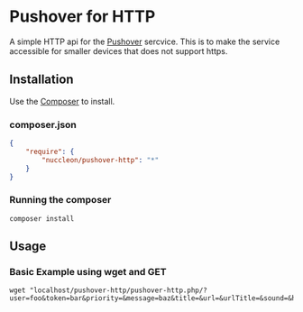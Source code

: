 # Pushover for HTTP

A simple HTTP api for the [Pushover](https://pushover.net) sercvice.
This is to make the service accessible for smaller devices that does not support https.

## Installation

Use the [Composer](https://getcomposer.org/) to install.

### composer.json

```json
{
	"require": {
		"nuccleon/pushover-http": "*"
	}
}
```

### Running the composer

```
composer install
```

## Usage

### Basic Example using wget and GET
```
wget "localhost/pushover-http/pushover-http.php/?user=foo&token=bar&priority=&message=baz&title=&url=&urlTitle=&sound=&html=&device=&date="
```
